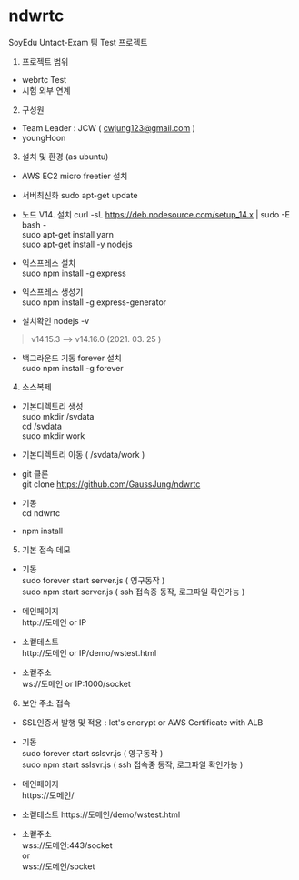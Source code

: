 # ndwrtc

 SoyEdu Untact-Exam 팀 Test 프로젝트 

1. 프로젝트 범위 
- webrtc Test
- 시험 외부 연계 

2. 구성원 
- Team Leader : JCW ( cwjung123@gmail.com )
- youngHoon 

3. 설치 및 환경 (as ubuntu) 
- AWS EC2 micro freetier 설치 
- 서버최신화 
  sudo apt-get update
- 노드 V14. 설치
curl -sL https://deb.nodesource.com/setup_14.x | sudo -E bash -  
sudo apt-get install yarn  
sudo apt-get install -y nodejs  

- 익스프레스 설치  
sudo npm install -g express  

- 익스프레스 생성기  
sudo npm install -g express-generator  

- 설치확인
 nodejs -v    
 > v14.15.3  --> v14.16.0 (2021. 03. 25 )  

- 백그라운드 기동 forever 설치  
sudo npm install -g forever  


4. 소스복제 
- 기본디렉토리 생성  
sudo mkdir /svdata   
cd /svdata    
sudo mkdir work   

- 기본디렉토리 이동 ( /svdata/work )  
- git 클론   
  git clone https://github.com/GaussJung/ndwrtc    
- 기동   
  cd ndwrtc   
- npm install   

5. 기본 접속 데모  
- 기동     
  sudo forever start server.js ( 영구동작 )  
  sudo npm start server.js ( ssh 접속중 동작, 로그파일 확인가능  )   

- 메인페이지   
http://도메인 or IP  

- 소켙테스트   
http://도메인 or IP/demo/wstest.html     

- 소켙주소    
ws://도메인 or IP:1000/socket   
 
 

6. 보안 주소 접속 

- SSL인증서 발행 및 적용 :  let's encrypt or AWS Certificate with ALB   
- 기동     
  sudo forever start sslsvr.js ( 영구동작 )  
  sudo npm start sslsvr.js ( ssh 접속중 동작, 로그파일 확인가능  )   


- 메인페이지   
https://도메인/  

- 소켙테스트 
https://도메인/demo/wstest.html   

- 소켙주소    
wss://도메인:443/socket  
or   
wss://도메인/socket  
